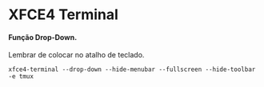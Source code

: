 # XFCE4 Terminal

#### Função Drop-Down.

Lembrar de colocar no atalho de teclado.

`xfce4-terminal --drop-down --hide-menubar --fullscreen --hide-toolbar -e tmux`
